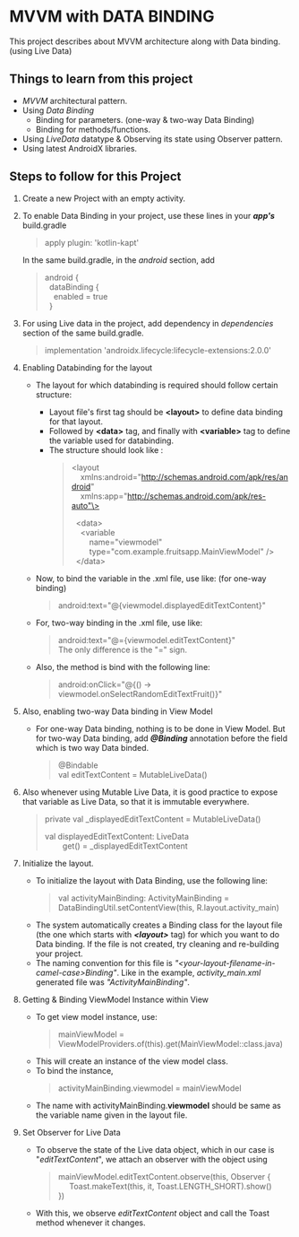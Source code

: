 # MVVM with DATA BINDING

This project describes about MVVM architecture along with Data binding.(using Live Data)

## Things to learn from this project
- *MVVM* architectural pattern.
- Using *Data Binding*
  - Binding for parameters. (one-way & two-way Data Binding)
  - Binding for methods/functions.
- Using *LiveData* datatype & Observing its state using Observer pattern.
- Using latest AndroidX libraries.

## Steps to follow for this Project
1) Create a new Project with an empty activity.

2) To enable Data Binding in your project, use these lines in your ***app's*** build.gradle
    > apply plugin: 'kotlin-kapt'
  
    In the same build.gradle, in the *android* section, add
    > android { \
    > &nbsp;&nbsp;dataBinding { \
    > &nbsp;&nbsp;&nbsp;&nbsp;enabled = true \
    > &nbsp;&nbsp;}
  
3) For using Live data in the project, add dependency in *dependencies* section of the same build.gradle.
    > implementation 'androidx.lifecycle:lifecycle-extensions:2.0.0'
  
4) Enabling Databinding for the layout
    - The layout for which databinding is required should follow certain structure:
      - Layout file's first tag should be **\<layout\>** to define data binding for that layout.
      - Followed by **\<data\>** tag, and finally with **\<variable\>** tag to define the variable used for databinding.
      - The structure should look like : 
        > <layout \
        > &nbsp;&nbsp;&nbsp;&nbsp;xmlns:android="http://schemas.android.com/apk/res/android" \
        > &nbsp;&nbsp;&nbsp;&nbsp;xmlns:app="http://schemas.android.com/apk/res-auto"\> 
        >
        > &nbsp;&nbsp;\<data\> \
        > &nbsp;&nbsp;&nbsp;&nbsp;\<variable \
        > &nbsp;&nbsp;&nbsp;&nbsp;&nbsp;&nbsp;&nbsp;&nbsp;name="viewmodel" \
        > &nbsp;&nbsp;&nbsp;&nbsp;&nbsp;&nbsp;&nbsp;&nbsp;type="com.example.fruitsapp.MainViewModel" \/\> \
        > &nbsp;&nbsp;\</data\>

    - Now, to bind the variable in the .xml file, use like: (for one-way binding)
        > android:text="@{viewmodel.displayedEditTextContent}"
        
    - For, two-way binding in the .xml file, use like:
        > android:text="@={viewmodel.editTextContent}" \
        > The only difference is the "=" sign.
        
    - Also, the method is bind with the following line:
        > android:onClick="@{() -> viewmodel.onSelectRandomEditTextFruit()}"
        
5) Also, enabling two-way Data binding in View Model
    - For one-way Data binding, nothing is to be done in View Model. But for two-way Data binding, add ***@Binding*** annotation before the field which is two way Data binded.
      > @Bindable \
      > val editTextContent = MutableLiveData<String>()
      
6) Also whenever using Mutable Live Data, it is good practice to expose that variable as Live Data, so that it is immutable everywhere.
    > private val _displayedEditTextContent = MutableLiveData<String>()
    >
    > val displayedEditTextContent: LiveData<String> \
    > &nbsp;&nbsp;&nbsp;&nbsp;&nbsp;&nbsp;&nbsp;&nbsp;get() = _displayedEditTextContent
    
7) Initialize the layout.
      - To initialize the layout with Data Binding, use the following line:
        > val activityMainBinding: ActivityMainBinding = DataBindingUtil.setContentView(this, R.layout.activity_main)
      - The system automatically creates a Binding class for the layout file (the one which starts with ***\<layout\>*** tag) for which you want to do Data binding. If the file is not created, try cleaning and re-building your project.
      - The naming convention for this file is *"\<your-layout-filename-in-camel-case\>Binding"*. Like in the example, *activity_main.xml* generated file was *"ActivityMainBinding"*.
      
8) Getting & Binding ViewModel Instance within View
      - To get view model instance, use:
        > mainViewModel = ViewModelProviders.of(this).get(MainViewModel::class.java)
      - This will create an instance of the view model class.
      - To bind the instance,
        > activityMainBinding.viewmodel = mainViewModel
      - The name with activityMainBinding.**viewmodel** should be same as the variable name given in the layout file.
      
9) Set Observer for Live Data
      - To observe the state of the Live data object, which in our case is "*editTextContent*", we attach an observer with the object using
        > mainViewModel.editTextContent.observe(this, Observer { \
        > &nbsp;&nbsp;&nbsp;&nbsp;&nbsp;Toast.makeText(this, it, Toast.LENGTH_SHORT).show() \
        > })
      - With this, we observe *editTextContent* object and call the Toast method whenever it changes.
